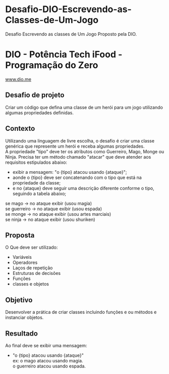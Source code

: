 # Desafio-DIO-Escrevendo-as-Classes-de-Um-Jogo
Desafio Escrevendo as classes de Um Jogo Proposto pela DIO.
# DIO - Potência Tech iFood - Programação do Zero
www.dio.me

## Desafio de projeto
Criar um código que defina uma classe de um herói para um jogo utilizando algumas propriedades definidas.


## Contexto
Utilizando uma linguagem de livre escolha, o desafio é criar uma classe genérica que represente um herói e receba algumas propriedades.<br> A propriedade "tipo" deve ter os atributos como Guerreiro, Mago, Monge ou Ninja. Precisa ter um método chamado "atacar" que deve atender aos requisitos estipulados abaixo:

- exibir a mensagem: "o {tipo} atacou usando {ataque}";<br>
- aonde o {tipo} deve ser concatenando com o tipo que está na propriedade da classe;<br>
- e no {ataque} deve seguir uma descrição diferente conforme o tipo, seguindo a tabela abaixo;<br>

se mago -> no ataque exibir (usou magia)<br>
se guerreiro -> no ataque exibir (usou espada)<br>
se monge -> no ataque exibir (usou artes marciais)<br>
se ninja -> no ataque exibir (usou shuriken)<br>


## Proposta
O Que deve ser utilizado:

- Variáveis<br>
- Operadores<br>
- Laços de repetição<br>
- Estruturas de decisões<br>
- Funções<br>
- classes e objetos<br>

  
## Objetivo
Desenvolver a prática de criar classes incluindo funções e ou métodos e instanciar objetos. 


## Resultado

Ao final deve se exibir uma mensagem:

- "o {tipo} atacou usando {ataque}"<br>
  ex: o mago atacou usando magia.<br>
      o guerreiro atacou usando espada.

